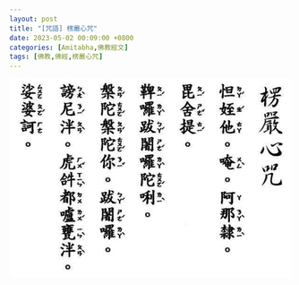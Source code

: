 ```yaml
---
layout: post
title: "[咒語] 楞嚴心咒"
date: 2023-05-02 00:09:00 +0800
categories: [Amitabha,佛教經文]
tags: [佛教,佛經,楞嚴心咒]
---
```



![楞嚴心咒](/assets/img/post/amitabha-the-shurangama-mantra.jpg)        

